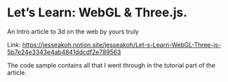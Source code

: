 # Let’s Learn: WebGL & Three.js.
An Intro article to 3d on the web by yours truly

Link: https://jesseakoh.notion.site/jesseakoh/Let-s-Learn-WebGL-Three-js-5b7e24e3343e4ab4841ddcdf2e789563

The code sample contains all that I went through in the tutorial part of the article.
